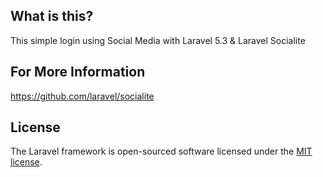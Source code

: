 ## What is this?
This simple login using Social Media with Laravel 5.3 & Laravel Socialite

## For More Information
https://github.com/laravel/socialite

## License

The Laravel framework is open-sourced software licensed under the [MIT license](http://opensource.org/licenses/MIT).
